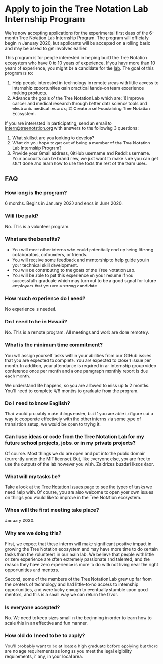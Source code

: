 # Apply to join the Tree Notation Lab Internship Program

We're now accepting applications for the experimental first class of the 6-month Tree Notation Lab Internship Program. The program will officially begin in January 2020, but applicants will be accepted on a rolling basic and may be asked to get involved earlier.

This program is for people interested in helping build the Tree Notation ecosystem who have 0 to 10 years of experience. If you have more than 10 years of experience, you might be a candidate for the [lab](https://github.com/treenotation/lab.treenotation.org/blob/master/apply.md). The goal of this program is to:

1. Help people interested in technology in remote areas with little access to internship opportunities gain practical hands-on team experience making products.
2. Advance the goals of the Tree Notation Lab which are: 1) Improve cancer and medical research through better data science tools and electronic medical records; 2) Create a self-sustaining Tree Notation Ecosystem.

If you are interested in participating, send an email to [intern@treenotation.org](mailto:intern@treenotation.org) with answers to the following 3 questions:

1. What skillset are you looking to develop?
2. What do you hope to get out of being a member of the Tree Notation Lab Internship Program?
3. Provide your Gmail address, GitHub username and Reddit username. Your accounts can be brand new, we just want to make sure you can get stuff done and learn how to use the tools the rest of the team uses.

## FAQ

### How long is the program?

6 months. Begins in January 2020 and ends in June 2020.

### Will I be paid?

No. This is a volunteer program.

### What are the benefits?

- You will meet other interns who could potentially end up being lifelong collaborators, cofounders, or friends.
- You will receive some feedback and mentorship to help guide you in your technical skill development.
- You will be contributing to the goals of the Tree Notation Lab.
- You will be able to put this experience on your resume if you successfully graduate which may turn out to be a good signal for future employers that you are a strong candidate.

### How much experience do I need?

No experience is needed.

### Do I need to be in Hawaii?

No. This is a remote program. All meetings and work are done remotely.

### What is the minimum time commitment?

You will assign yourself tasks within your abilities from our GitHub issues that you are expected to complete. You are expected to close 1 issue per month. In addition, your attendance is required in an internship group video conference once per month and a one paragraph monthly report is due each month.

We understand life happens, so you are allowed to miss up to 2 months. You'll need to complete 4/6 months to graduate from the program.

### Do I need to know English?

That would probably make things easier, but if you are able to figure out a way to cooperate effectively with the other interns via some type of translation setup, we would be open to trying it.

### Can I use ideas or code from the Tree Notation Lab for my future school projects, jobs, or in my private projects?

Of course. Most things we do are open and put into the public domain (currently under the MIT license). But, like everyone else, you are free to use the outputs of the lab however you wish. Zaldrizes buzdari iksos daor.

### What will my tasks be?

Take a look at the [Tree Notation Issues page](https://github.com/treenotation/jtree/issues) to see the types of tasks we need help with. Of course, you are also welcome to open your own issues on things you would like to improve in the Tree Notation ecosystem.

### When will the first meeting take place?

January 2020.

### Why are we doing this?

First, we expect that these interns will make significant positive impact in growing the Tree Notation ecosystem and may have more time to do certain tasks than the volunteers in our main lab. We believe that people with little or zero experience are often extremely passionate and talented, and the reason they have zero experience is more to do with not living near the right opportunities and mentors.

Second, some of the members of the Tree Notation Lab grew up far from the centers of technology and had little-to-no access to internship opportunities, and were lucky enough to eventually stumble upon good mentors, and this is a small way we can return the favor.

### Is everyone accepted?

No. We need to keep sizes small in the beginning in order to learn how to scale this in an effective and fun manner.

### How old do I need to be to apply?

You'll probably want to be at least a high graduate before applying but there are no age requirements as long as you meet the legal elgibility requirements, if any, in your local area.
